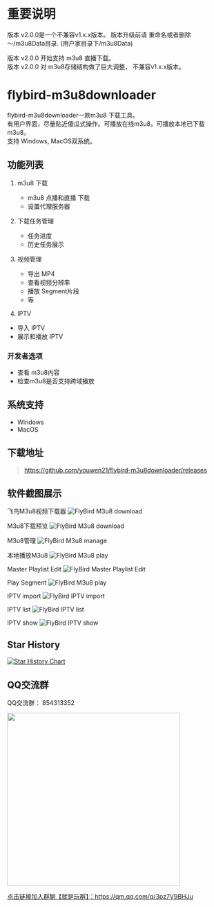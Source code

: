 # 重要说明
版本 v2.0.0是一个不兼容v1.x.x版本。  版本升级前请 重命名或者删除 ～/m3u8Data目录. (用户家目录下/m3u8Data)  

版本 v2.0.0 开始支持 m3u8 直播下载。  
版本 v2.0.0 对 m3u8存储结构做了巨大调整， 不兼容v1.x.x版本。  

# flybird-m3u8downloader
flybird-m3u8downloader一款m3u8 下载工具。  
有用户界面，尽量贴近傻瓜式操作。可播放在线m3u8，可播放本地已下载m3u8。  
支持 Windows, MacOS双系统。

## 功能列表
 1. m3u8 下载
    - m3u8 点播和直播 下载
    - 设置代理服务器

 2. 下载任务管理
    - 任务进度
    - 历史任务展示

 3. 视频管理
    - 导出 MP4
    - 查看视频分辨率
    - 播放 Segment片段
    - 等

 4. IPTV
   - 导入 IPTV
   - 展示和播放 IPTV

### 开发者选项
   - 查看 m3u8内容
   - 检查m3u8是否支持跨域播放

## 系统支持
 - Windows 
 - MacOS

## 下载地址
> https://github.com/youwen21/flybird-m3u8downloader/releases


## 软件截图展示
飞鸟M3u8视频下载器
![FlyBird M3u8 download](flybird-m3u8.png) 

M3u8下载预览
![FlyBird M3u8 download](download-preview.png)  


M3u8管理
![FlyBird M3u8 manage](./manage.png)  

本地播放M3u8
![FlyBird M3u8 play](play.png) 

Master Playlist Edit
![FlyBird Master Playlist Edit](master-playlist-edit.jpg) 

Play Segment
![FlyBird M3u8 play](play-ts.jpg) 


IPTV import
![FlyBird IPTV import](iptv-import.png) 

IPTV list
![FlyBird IPTV list](iptv-list.jpg) 

IPTV show
![FlyBird IPTV show](iptv-import.jpg) 

## Star History

[![Star History Chart](https://api.star-history.com/svg?repos=youwen21/flybird-m3u8downloader&type=Date)](https://star-history.com/#youwen21/flybird-m3u8downloader&Date)

## QQ交流群
QQ交流群： 854313352  

<img src="qrcode_1717081395364.jpg" width="400" />  

<a href="https://qm.qq.com/q/3pz7V9BHJu">点击链接加入群聊【就是玩群】：https://qm.qq.com/q/3pz7V9BHJu</a>

